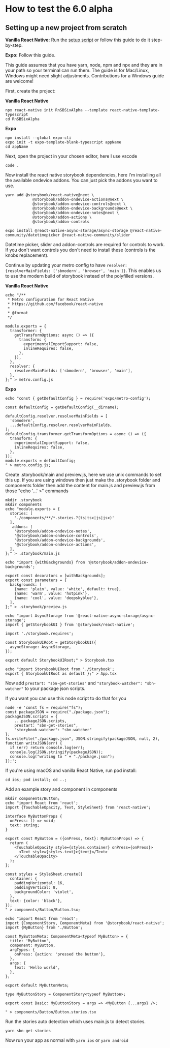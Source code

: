 # How to test the 6.0 alpha

## Setting up a new project from scratch

**Vanilla React Native:** Run the [setup script](https://gist.github.com/dannyhw/9b84973dcc6ff4fa2e86e32d571d294e) or follow this guide to do it step-by-step.

**Expo:** Follow this guide.

This guide assumes that you have yarn, node, npm and npx and they are in your path so your
terminal can run them. The guide is for Mac/Linux, Windows might need slight adjustments. Contributions for a Windows guide are welcome!

First, create the project:

**Vanilla React Native**

```shell
npx react-native init RnSBSixAlpha --template react-native-template-typescript
cd RnSBSixAlpha
```

**Expo**

```shell
npm install --global expo-cli
expo init -t expo-template-blank-typescript appName
cd appName
```

Next, open the project in your chosen editor, here I use vscode

```shell
code .
```

Now install the react native storybook dependencies, here I'm installing all the available ondevice addons. You can just pick the addons you want to use.

```shell
yarn add @storybook/react-native@next \
            @storybook/addon-ondevice-actions@next \
            @storybook/addon-ondevice-controls@next \
            @storybook/addon-ondevice-backgrounds@next \
            @storybook/addon-ondevice-notes@next \
            @storybook/addon-actions \
            @storybook/addon-controls
            
expo install @react-native-async-storage/async-storage @react-native-community/datetimepicker @react-native-community/slider
```

Datetime picker, slider and addon-controls are required for controls to work. If you don't want controls you don't need to install these (controls is the knobs replacement).

Continue by updating your metro config to have `resolver:{resolverMainFields: ['sbmodern', 'browser', 'main']}`.
This enables us to use the modern build of storybook instead of the polyfilled versions.

**Vanilla React Native**

```shell
echo "/**
 * Metro configuration for React Native
 * https://github.com/facebook/react-native
 *
 * @format
 */

module.exports = {
  transformer: {
    getTransformOptions: async () => ({
      transform: {
        experimentalImportSupport: false,
        inlineRequires: false,
      },
    }),
  },
  resolver: {
    resolverMainFields: ['sbmodern', 'browser', 'main'],
  },
};" > metro.config.js
```

**Expo**

```shell
echo "const { getDefaultConfig } = require('expo/metro-config');

const defaultConfig = getDefaultConfig(__dirname);

defaultConfig.resolver.resolverMainFields = [
  'sbmodern',
  ...defaultConfig.resolver.resolverMainFields,
];
defaultConfig.transformer.getTransformOptions = async () => ({
  transform: {
    experimentalImportSupport: false,
    inlineRequires: false,
  },
});
module.exports = defaultConfig;
" > metro.config.js;
```

Create .storybook/main and preview.js, here we use unix commands to set this up. If you are using windows then just make the .storybook folder and components folder then add the content for main.js and preview.js from those "echo '...' >" commands

```shell
mkdir .storybook
mkdir components
echo "module.exports = {
  stories: [
    './components/**/*.stories.?(ts|tsx|js|jsx)'
  ],
   addons: [
    '@storybook/addon-ondevice-notes',
    '@storybook/addon-ondevice-controls',
    '@storybook/addon-ondevice-backgrounds',
    '@storybook/addon-ondevice-actions',
  ],
};" > .storybook/main.js

echo "import {withBackgrounds} from '@storybook/addon-ondevice-backgrounds';

export const decorators = [withBackgrounds];
export const parameters = {
  backgrounds: [
    {name: 'plain', value: 'white', default: true},
    {name: 'warm', value: 'hotpink'},
    {name: 'cool', value: 'deepskyblue'},
  ],
};" > .storybook/preview.js

echo "import AsyncStorage from '@react-native-async-storage/async-storage';
import { getStorybookUI } from '@storybook/react-native';

import './storybook.requires';

const StorybookUIRoot = getStorybookUI({
  asyncStorage: AsyncStorage,
});

export default StorybookUIRoot;" > Storybook.tsx

echo "import StorybookUIRoot from './Storybook';
export { StorybookUIRoot as default };" > App.tsx
```

Now add `prestart: "sbn-get-stories"` and `"storybook-watcher": "sbn-watcher"` to your package json scripts.

If you want you can use this node script to do that for you

```shell
node -e 'const fs = require("fs");
const packageJSON = require("./package.json");
packageJSON.scripts = {
    ...packageJSON.scripts,
    prestart: "sbn-get-stories",
    "storybook-watcher": "sbn-watcher"
};
fs.writeFile("./package.json", JSON.stringify(packageJSON, null, 2), function writeJSON(err) {
  if (err) return console.log(err);
  console.log(JSON.stringify(packageJSON));
  console.log("writing to " + "./package.json");
});';
```

If you're using macOS and vanilla React Native, run pod install:

```shell
cd ios; pod install; cd ..;
```

Add an example story and component in components

```shell
mkdir components/Button;
echo "import React from 'react';
import {TouchableOpacity, Text, StyleSheet} from 'react-native';

interface MyButtonProps {
  onPress: () => void;
  text: string;
}

export const MyButton = ({onPress, text}: MyButtonProps) => {
  return (
    <TouchableOpacity style={styles.container} onPress={onPress}>
      <Text style={styles.text}>{text}</Text>
    </TouchableOpacity>
  );
};

const styles = StyleSheet.create({
  container: {
    paddingHorizontal: 16,
    paddingVertical: 8,
    backgroundColor: 'violet',
  },
  text: {color: 'black'},
});
" > components/Button/Button.tsx;

echo "import React from 'react';
import {ComponentStory, ComponentMeta} from '@storybook/react-native';
import {MyButton} from './Button';

const MyButtonMeta: ComponentMeta<typeof MyButton> = {
  title: 'MyButton',
  component: MyButton,
  argTypes: {
    onPress: {action: 'pressed the button'},
  },
  args: {
    text: 'Hello world',
  },
};

export default MyButtonMeta;

type MyButtonStory = ComponentStory<typeof MyButton>;

export const Basic: MyButtonStory = args => <MyButton {...args} />;

" > components/Button/Button.stories.tsx
```

Run the stories auto detection which uses main.js to detect stories.

```shell
yarn sbn-get-stories
```

Now run your app as normal with `yarn ios` or `yarn android`
